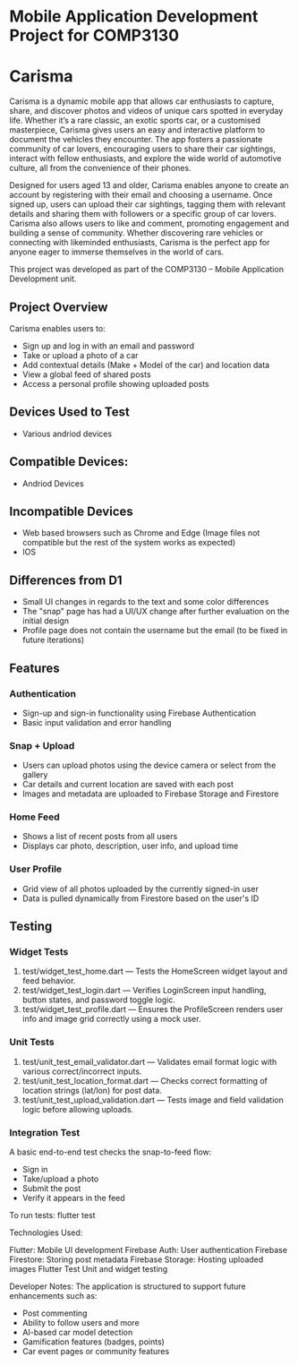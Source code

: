 # Mobile Application Development Project for COMP3130
# Carisma
Carisma is a dynamic mobile app that allows car enthusiasts to capture, share, and discover photos and videos of unique cars spotted in everyday life. Whether it’s a rare classic, an exotic sports car, or a customised masterpiece, Carisma gives users an easy and interactive platform to document the vehicles they encounter. The app fosters a passionate community of car lovers, encouraging users to share their car sightings, interact with fellow enthusiasts, and explore the wide world of automotive culture, all from the convenience of their phones. 

Designed for users aged 13 and older, Carisma enables anyone to create an account by registering with their email and choosing a username. Once signed up, users can upload their car sightings, tagging them with relevant details and sharing them with followers or a specific group of car lovers. Carisma also allows users to like and comment, promoting engagement and building a sense of community. Whether discovering rare vehicles or connecting with likeminded enthusiasts, Carisma is the perfect app for anyone eager to immerse themselves in the world of cars.

This project was developed as part of the COMP3130 – Mobile Application Development unit.

## Project Overview
Carisma enables users to:
- Sign up and log in with an email and password
- Take or upload a photo of a car
- Add contextual details (Make + Model of the car) and location data
- View a global feed of shared posts
- Access a personal profile showing uploaded posts

## Devices Used to Test
- Various andriod devices

## Compatible Devices:
- Andriod Devices

## Incompatible Devices
- Web based browsers such as Chrome and Edge (Image files not compatible but the rest of the system works as expected)
- IOS

## Differences from D1
- Small UI changes in regards to the text and some color differences
- The "snap" page has had a UI/UX change after further evaluation on the initial design
- Profile page does not contain the username but the email (to be fixed in future iterations)


## Features

### Authentication
- Sign-up and sign-in functionality using Firebase Authentication
- Basic input validation and error handling

### Snap + Upload
- Users can upload photos using the device camera or select from the gallery
- Car details and current location are saved with each post
- Images and metadata are uploaded to Firebase Storage and Firestore

### Home Feed
- Shows a list of recent posts from all users
- Displays car photo, description, user info, and upload time

### User Profile
- Grid view of all photos uploaded by the currently signed-in user
- Data is pulled dynamically from Firestore based on the user's ID

## Testing

### Widget Tests
1. test/widget_test_home.dart — Tests the HomeScreen widget layout and feed behavior.
2. test/widget_test_login.dart — Verifies LoginScreen input handling, button states, and password toggle logic.
3. test/widget_test_profile.dart — Ensures the ProfileScreen renders user info and image grid correctly using a mock user.

### Unit Tests
1. test/unit_test_email_validator.dart — Validates email format logic with various correct/incorrect inputs.
2. test/unit_test_location_format.dart — Checks correct formatting of location strings (lat/lon) for post data.
3. test/unit_test_upload_validation.dart — Tests image and field validation logic before allowing uploads.

### Integration Test
A basic end-to-end test checks the snap-to-feed flow:
- Sign in
- Take/upload a photo
- Submit the post
- Verify it appears in the feed

To run tests:
flutter test

Technologies Used:

Flutter:	Mobile UI development
Firebase Auth:	User authentication
Firebase Firestore:	Storing post metadata
Firebase Storage:	Hosting uploaded images
Flutter Test	Unit and widget testing

Developer Notes:
The application is structured to support future enhancements such as:
- Post commenting
- Ability to follow users and more
- AI-based car model detection
- Gamification features (badges, points)
- Car event pages or community features
